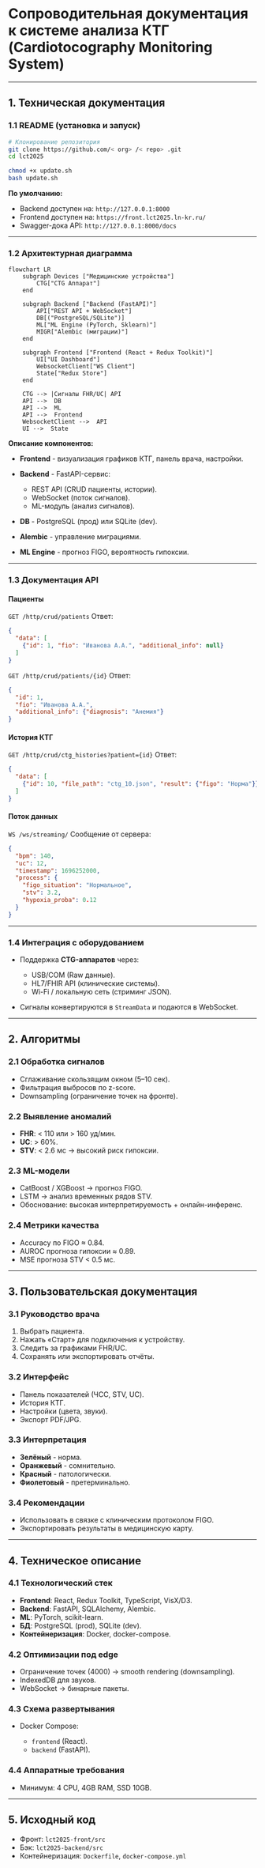 # Сопроводительная документация к системе анализа КТГ (Cardiotocography Monitoring System)

---

## 1. Техническая документация

### 1.1 README (установка и запуск)

```bash
# Клонирование репозитория
git clone https://github.com/< org> /< repo> .git
cd lct2025

chmod +x update.sh
bash update.sh
```

**По умолчанию:**

* Backend доступен на: `http://127.0.0.1:8000`
* Frontend доступен на: `https://front.lct2025.ln-kr.ru/`
* Swagger-дока API: `http://127.0.0.1:8000/docs`

---

### 1.2 Архитектурная диаграмма

```mermaid
flowchart LR
    subgraph Devices ["Медицинские устройства"]
        CTG["CTG Аппарат"]
    end

    subgraph Backend ["Backend (FastAPI)"]
        API["REST API + WebSocket"]
        DB[("PostgreSQL/SQLite")]
        ML["ML Engine (PyTorch, Sklearn)"]
        MIGR["Alembic (миграции)"]
    end

    subgraph Frontend ["Frontend (React + Redux Toolkit)"]
        UI["UI Dashboard"]
        WebsocketClient["WS Client"]
        State["Redux Store"]
    end

    CTG --> |Сигналы FHR/UC| API
    API -->  DB
    API -->  ML
    API -->  Frontend
    WebsocketClient -->  API
    UI -->  State
```

**Описание компонентов:**

* **Frontend** - визуализация графиков КТГ, панель врача, настройки.
* **Backend** - FastAPI-сервис:

    * REST API (CRUD пациенты, истории).
    * WebSocket (поток сигналов).
    * ML-модуль (анализ сигналов).
* **DB** - PostgreSQL (прод) или SQLite (dev).
* **Alembic** - управление миграциями.
* **ML Engine** - прогноз FIGO, вероятность гипоксии.

---

### 1.3 Документация API

#### Пациенты

`GET /http/crud/patients`
Ответ:

```json
{
  "data": [
    {"id": 1, "fio": "Иванова А.А.", "additional_info": null}
  ]
}
```

`GET /http/crud/patients/{id}`
Ответ:

```json
{
  "id": 1,
  "fio": "Иванова А.А.",
  "additional_info": {"diagnosis": "Анемия"}
}
```

#### История КТГ

`GET /http/crud/ctg_histories?patient={id}`
Ответ:

```json
{
  "data": [
    {"id": 10, "file_path": "ctg_10.json", "result": {"figo": "Норма"}}
  ]
}
```

#### Поток данных

`WS /ws/streaming/`
Сообщение от сервера:

```json
{
  "bpm": 140,
  "uc": 12,
  "timestamp": 1696252000,
  "process": {
    "figo_situation": "Нормальное",
    "stv": 3.2,
    "hypoxia_proba": 0.12
  }
}
```

---

### 1.4 Интеграция с оборудованием

* Поддержка **CTG-аппаратов** через:

    * USB/COM (Raw данные).
    * HL7/FHIR API (клинические системы).
    * Wi-Fi / локальную сеть (стриминг JSON).
* Сигналы конвертируются в `StreamData` и подаются в WebSocket.

---

## 2. Алгоритмы

### 2.1 Обработка сигналов

* Сглаживание скользящим окном (5–10 сек).
* Фильтрация выбросов по z-score.
* Downsampling (ограничение точек на фронте).

### 2.2 Выявление аномалий

* **FHR**: < 110 или > 160 уд/мин.
* **UC**: > 60%.
* **STV**: < 2.6 мс → высокий риск гипоксии.

### 2.3 ML-модели

* CatBoost / XGBoost → прогноз FIGO.
* LSTM → анализ временных рядов STV.
* Обоснование: высокая интерпретируемость + онлайн-инференс.

### 2.4 Метрики качества

* Accuracy по FIGO ≈ 0.84.
* AUROC прогноза гипоксии ≈ 0.89.
* MSE прогноза STV <  0.5 мс.

---

## 3. Пользовательская документация

### 3.1 Руководство врача

1. Выбрать пациента.
2. Нажать «Старт» для подключения к устройству.
3. Следить за графиками FHR/UC.
4. Сохранять или экспортировать отчёты.

### 3.2 Интерфейс

* Панель показателей (ЧСС, STV, UC).
* История КТГ.
* Настройки (цвета, звуки).
* Экспорт PDF/JPG.

### 3.3 Интерпретация

* **Зелёный** - норма.
* **Оранжевый** - сомнительно.
* **Красный** - патологически.
* **Фиолетовый** - претерминально.

### 3.4 Рекомендации

* Использовать в связке с клиническим протоколом FIGO.
* Экспортировать результаты в медицинскую карту.

---

## 4. Техническое описание

### 4.1 Технологический стек

* **Frontend**: React, Redux Toolkit, TypeScript, VisX/D3.
* **Backend**: FastAPI, SQLAlchemy, Alembic.
* **ML**: PyTorch, scikit-learn.
* **БД**: PostgreSQL (prod), SQLite (dev).
* **Контейнеризация**: Docker, docker-compose.

### 4.2 Оптимизации под edge

* Ограничение точек (4000) → smooth rendering (downsampling).
* IndexedDB для звуков.
* WebSocket → бинарные пакеты.

### 4.3 Схема развертывания

* Docker Compose:

    * `frontend` (React).
    * `backend` (FastAPI).

### 4.4 Аппаратные требования

* Минимум: 4 CPU, 4GB RAM, SSD 10GB.

---

## 5. Исходный код

* Фронт: `lct2025-front/src`
* Бэк: `lct2025-backend/src`
* Контейнеризация: `Dockerfile`, `docker-compose.yml`
